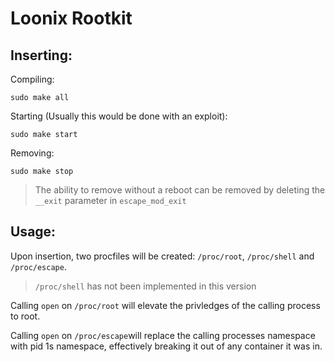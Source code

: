 # Loonix Rootkit

## Inserting:
Compiling:
```
sudo make all
```

Starting (Usually this would be done with an exploit):
```
sudo make start
```

Removing:
```
sudo make stop
```
>The ability to remove without a reboot can be removed by deleting the ``__exit`` parameter in ``escape_mod_exit``

## Usage:
Upon insertion, two procfiles will be created:
``/proc/root``, ``/proc/shell`` and ``/proc/escape``.
> ``/proc/shell`` has not been implemented in this version

Calling ``open`` on ``/proc/root`` will elevate the privledges of the calling process to root.

Calling ``open`` on ``/proc/escape``will replace the calling processes namespace with pid 1s namespace, effectively breaking it out of any container it was in.
